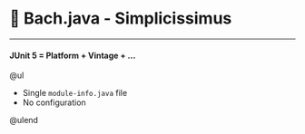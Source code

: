 # 🎼 Bach.java - Simplicissimus

---

#### JUnit 5 = Platform + Vintage + ...

@ul

- Single `module-info.java` file
- No configuration

@ulend
